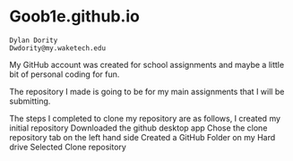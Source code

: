 # Goob1e.github.io
	Dylan Dority
	Dwdority@my.waketech.edu

My GitHub account was created for school assignments and maybe a little bit of personal coding for fun.	

The repository I made is going to be for my main assignments that I will be submitting.

The steps I completed to clone my repository are as follows,
	I created my initial repository
	Downloaded the github desktop app
	Chose the clone repository tab on the left hand side
	Created a GitHub Folder on my Hard drive
	Selected Clone repository